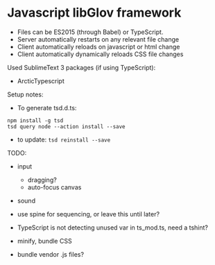 Javascript libGlov framework
============================

* Files can be ES2015 (through Babel) or TypeScript.
* Server automatically restarts on any relevant file change
* Client automatically reloads on javascript or html change
* Client automatically dynamically reloads CSS file changes

Used SublimeText 3 packages (if using TypeScript):
* ArcticTypescript

Setup notes:
* To generate tsd.d.ts:
```
npm install -g tsd
tsd query node --action install --save
```
* to update: `tsd reinstall --save`

TODO:
* input
  * dragging?
  * auto-focus canvas
* sound
* use spine for sequencing, or leave this until later?

* TypeScript is not detecting unused var in ts_mod.ts, need a tshint?
* minify, bundle CSS
* bundle vendor .js files?
